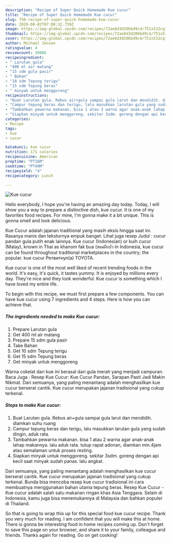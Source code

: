 ```yaml
---
description: "Recipe of Super Quick Homemade Kue cucur"
title: "Recipe of Super Quick Homemade Kue cucur"
slug: 756-recipe-of-super-quick-homemade-kue-cucur
date: 2020-08-02T07:08:32.739Z
image: https://img-global.cpcdn.com/recipes/72ae6d3d20bbd9c4/751x532cq70/kue-cucur-foto-resep-utama.jpg
thumbnail: https://img-global.cpcdn.com/recipes/72ae6d3d20bbd9c4/751x532cq70/kue-cucur-foto-resep-utama.jpg
cover: https://img-global.cpcdn.com/recipes/72ae6d3d20bbd9c4/751x532cq70/kue-cucur-foto-resep-utama.jpg
author: Michael Jensen
ratingvalue: 4
reviewcount: 30086
recipeingredient:
- " Larutan gula"
- "400 ml air matang"
- "15 sdm gula pasir"
- " Bahan"
- "10 sdm Tepung terigu"
- "15 sdm Tepung beras"
- " minyak untuk menggoreng"
recipeinstructions:
- "Buat Larutan gula. Rebus air+gula sampai gula larut dan mendidih. diamkan suhu ruang"
- "Campur tepung beras dan terigu, lalu masukkan larutan gula yang sudah dingin, aduk rata."
- "Tambahkan pewarna makanan. bisa 1 atau 2 warna agar anak-anak lahap makannya. lalu aduk rata. tutup rapat adonan, diamkan min.4jam atau semalaman untuk proses resting."
- "Siapkan minyak untuk menggoreng. sekitar 3sdm. goreng dengan api kecil saat minyak sudah panas. lalu angkat."
categories:
- Recipe
tags:
- kue
- cucur

katakunci: kue cucur 
nutrition: 171 calories
recipecuisine: American
preptime: "PT16M"
cooktime: "PT49M"
recipeyield: "4"
recipecategory: Lunch

---
```



![Kue cucur](https://img-global.cpcdn.com/recipes/72ae6d3d20bbd9c4/751x532cq70/kue-cucur-foto-resep-utama.jpg)

Hello everybody, I hope you're having an amazing day today. Today, I will show you a way to prepare a distinctive dish, kue cucur. It is one of my favorites food recipes. For mine, I'm gonna make it a bit unique. This is gonna smell and look delicious.

Kue Cucur adalah jajanan traditional yang masih eksis hingga saat ini. Rasanya manis dan teksturnya empuk banget. Lihat juga resep Judul : cucur pandan gula putih enak lainnya. Kue cucur (Indonesian) or kuih cucur (Malay), known in Thai as khanom fak bua (ขนมฝักบัว In Indonesia, kue cucur can be found throughout traditional marketplaces in the country; the popular. kue cucur Ретвитнул(а) TOYOTA.

Kue cucur is one of the most well liked of recent trending foods in the world. It's easy, it's quick, it tastes yummy. It is enjoyed by millions every day. They're nice and they look wonderful. Kue cucur is something which I have loved my entire life.


To begin with this recipe, we must first prepare a few components. You can have kue cucur using 7 ingredients and 4 steps. Here is how you can achieve that.

<!--inarticleads1-->

##### The ingredients needed to make Kue cucur:

1. Prepare  Larutan gula
1. Get 400 ml air matang
1. Prepare 15 sdm gula pasir
1. Take  Bahan
1. Get 10 sdm Tepung terigu
1. Get 15 sdm Tepung beras
1. Get  minyak untuk menggoreng


Warna cokelat dari kue ini berasal dari gula merah yang menjadi campuran. Baca Juga : Resep Kue Cucur: Kue Cucur Pandan, Sarapan Pasti Jadi Makin Nikmat. Dari semuanya, yang paling menantang adalah menghasilkan kue cucur berserat cantik. Kue cucur merupakan jajanan tradisional yang cukup terkenal. 

<!--inarticleads2-->

##### Steps to make Kue cucur:

1. Buat Larutan gula. Rebus air+gula sampai gula larut dan mendidih. diamkan suhu ruang
1. Campur tepung beras dan terigu, lalu masukkan larutan gula yang sudah dingin, aduk rata.
1. Tambahkan pewarna makanan. bisa 1 atau 2 warna agar anak-anak lahap makannya. lalu aduk rata. tutup rapat adonan, diamkan min.4jam atau semalaman untuk proses resting.
1. Siapkan minyak untuk menggoreng. sekitar 3sdm. goreng dengan api kecil saat minyak sudah panas. lalu angkat.


Dari semuanya, yang paling menantang adalah menghasilkan kue cucur berserat cantik. Kue cucur merupakan jajanan tradisional yang cukup terkenal. Bunda bisa mencoba resep kue cucur tradisional ini cara membuatnya menggunakan bahan utama tepung beras. Resep Kue Cucur - Kue cucur adalah salah satu makanan ringan khas Asia Tenggara. Selain di Indonesia, kamu juga bisa menemukannya di Malaysia dan bahkan populer di Thailand. 

So that is going to wrap this up for this special food kue cucur recipe. Thank you very much for reading. I am confident that you will make this at home. There is gonna be interesting food in home recipes coming up. Don't forget to save this page on your browser, and share it to your family, colleague and friends. Thanks again for reading. Go on get cooking!
